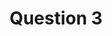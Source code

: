 ---
### CONTENT ###

# The question you want to ask
text: Has this incident occurred within the last 6 months?

# The answer options and page name of destination associated with each answer
# Add as many as you need.
answers:
  - text: "Yes, this incident has occurred with the last 6 months"
    path: success
  - text: "No, this incident occurred over 6 months ago"
    path: q3-exit

# Whether this question includes related resources (yes or no)
# To add resources, create a content page in the "_resources" folder and add this question's filename to the "related-page-name" setting, for example, who.md.
resources: yes

# =============================================================================

### NAVIGATION ###

# The name of this page used for the URL, for example, who.html
slug: when

# The name of the page where the back button goes from this question
back: question-2

# =============================================================================

### SETTINGS ###

# The name of the layout template this question uses
layout: question

# The title of this page for display purposes, if needed
title: Question 3

# The number of this question that may be used for ordering or sorting
number: 3

# The input type for this question, currently radio only
type: radio
---